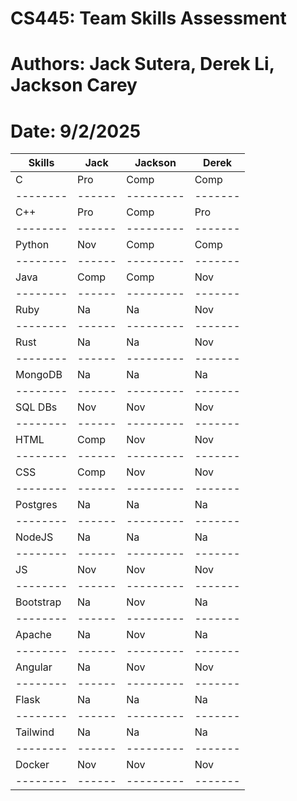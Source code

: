 # CS445: Team Skills Assessment
# Authors: Jack Sutera, Derek Li, Jackson Carey
# Date: 9/2/2025

| Skills | Jack | Jackson | Derek |
|--------|------|---------|-------|
| C      | Pro  | Comp    | Comp  |
|--------|------|---------|-------|
| C++    | Pro  | Comp    | Pro   |
|--------|------|---------|-------|
| Python | Nov  | Comp    | Comp  |
|--------|------|---------|-------|
| Java   | Comp | Comp    | Nov   |
|--------|------|---------|-------|
| Ruby   | Na   | Na      | Nov   |
|--------|------|---------|-------|
| Rust   | Na   | Na      | Nov   |
|--------|------|---------|-------|
|MongoDB | Na   | Na      | Na    |
|--------|------|---------|-------|
| SQL DBs| Nov  | Nov     | Nov   |
|--------|------|---------|-------|
| HTML   | Comp | Nov     | Nov   |
|--------|------|---------|-------|
| CSS    | Comp | Nov     | Nov   |
|--------|------|---------|-------|
|Postgres| Na   | Na      | Na    |
|--------|------|---------|-------|
| NodeJS | Na   | Na      | Na    |
|--------|------|---------|-------|
| JS     | Nov  | Nov     | Nov   |
|--------|------|---------|-------|
|Bootstrap| Na  | Nov     | Na    |
|--------|------|---------|-------|
| Apache | Na   | Nov     | Na    |
|--------|------|---------|-------|
| Angular| Na   | Nov     | Nov   |
|--------|------|---------|-------|
| Flask  | Na   | Na      | Na    |
|--------|------|---------|-------|
|Tailwind| Na   | Na      | Na    |
|--------|------|---------|-------|
| Docker | Nov  | Nov     | Nov   |
|--------|------|---------|-------|